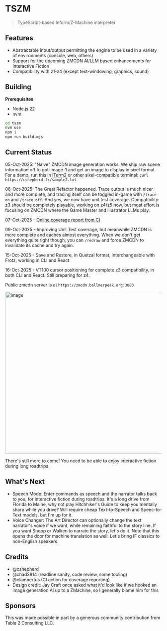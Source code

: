 # TSZM

> TypeScript-based Inform/Z-Machine interpreter

## Features

- Abstractable input/output permitting the engine to be used in a variety of environments (console, web, others)
- Support for the upcoming ZMCDN AI/LLM based enhancements for Interactive Fiction
- Compatibility with z1-z4 (except text-windowing, graphics, sound)

## Building

**Prerequisites**
- Node.js 22
- nvm

```bash
cd tszm
nvm use
npm i
npm run build.mjs
```

## Current Status
05-Oct-2025: "Naive" ZMCDN image generation works. We ship raw scene information off to gpt-image-1 and get an image to display in sixel format. For a demo, run this in [iTerm2](https://iterm2.com) or other sixel-compatible terminal:
`curl https://cshepherd.fr/sample2.txt`

06-Oct-2025: The Great Refactor happened. Trace output is much nicer and more complete, and tracing itself can be toggled in-game with `/trace on` and `/trace off`. And yes, we now have unit test coverage. Compatibility: z3 should be completely playable, working on z4/z5 now, but most effort is focusing on ZMCDN where the Game Master and Illustrator LLMs play.

07-Oct-2025 - [Online coverage report from CI](https://cshepherd.github.io/tszm/coverage/)

09-Oct-2025 - Improving Unit Test coverage, but meanwhile ZMCDN is more complete and caches almost everything. When we don't get everything quite right though, you can `/redraw` and force ZMCDN to invalidate its cache and try again.

15-Oct-2025 - Save and Restore, in Quetzal format, interchangeable with Frotz, working in CLI and React

16-Oct-2025 - VT100 cursor positioning for complete z3 compatibility, in both CLI and React. Still preparing for z4.

Public zmcdn server is at `https://zmcdn.ballmerpeak.org:3003`

<img width="806" height="520" alt="image" src="https://github.com/user-attachments/assets/309c4904-40f4-4d4e-b65d-d7cacb17d46b" />

There's still more to come! You need to be able to enjoy interactive fiction during long roadtrips.

## What's Next
- Speech Mode: Enter commands as speech and the narrator talks back to you, for interactive fiction during roadtrips. It's a long drive from Florida to Maine, why not play Hitchhiker's Guide to keep you mentally sharp while you drive? Will require cheap Text-to-Speech and Speec-to-Text models, but I'm up for it.
- Voice Changer: The Art Director can optionally change the text narrator's voice if we want, while remaining faithful to the story line. If you want Snoop or Walken to narrate the story, let's do it. Note that this opens the door for machine translation as well. Let's bring IF classics to non-English speakers.

## Credits
- @cshepherd
- @chad3814 (readline sanity, code review, some tooling)
- @clambertus (CI action for coverage reporting)
- Design credit: Jay Craft once asked what it'd look like if we hooked an image generation AI up to a ZMachine, so I generally blame him for this

## Sponsors
This was made possible in part by a generous community contribution from Table 2 Consulting LLC.
